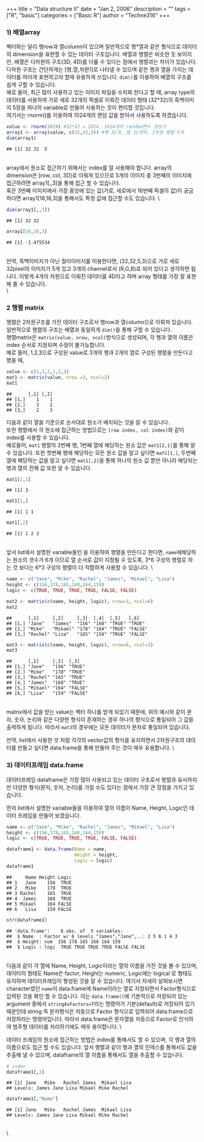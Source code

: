 +++
title = "Data structure II"
date = "Jan 2, 2006"
description = ""
tags = ["R", "basic"]
categories = ["Basic R"]
author = "Techne316"
+++


### 1) 배열array
벡터와는 달리 행row과 열column이 있으며 일반적으로 행\*열과 같은 형식으로 데이터의 dimension을 표현할 수 있는 데이터 구조입니다. 배열과 행렬은 비슷한 듯 보이지만, 배열은 다차원의 구조(3D, 4D)를 다룰 수 있다는 점에서 행렬과는 차이가 있습니다. 
\
다차원 구조는 간단하게는 [행,열,차원1]로 나타낼 수 있으며 같은 행과 열을 가지는 데이터를 여러개 표현하고자 할때 유용하게 쓰입니다. `dim()`를 이용하여 배열의 구조를 쉽게 구할 수 있습니다. 
\
예로 들어, 최근 많이 사용하고 있는 이미지 파일을 수치화 한다고 할 때, array type의 데이터를 사용하여 가로 세로 32개의 픽셀로 이뤄진 데이터 형태  (32*32)의 흑백이미지 5장을 하나의 variable로 만들어 사용하는 것이 편리할 것입니다.
\
여기서는 rnorm()를 이용하여 1024개의 랜덤 값을 받아서 사용하도록 하겠습니다. 

```r
value <- rnorm(1024) #32*32 = 1024, 1024개의 random변수 생성기
array1 <- array(value, c(32,32,5)) #행 32개, 열 32개의, 2차원 행렬 5개
dim(array1)
```

```
## [1] 32 32  5
```
\
array에서 원소로 접근하기 위해서는 index를 잘 사용해야 합니다. 
array의 dimension은 [row, col, 3D]로 이뤄져 있으므로 5개의 이미지 중 3번째의 이미지에 접근하려면 array1[,,3]을 통해 접근 할 수 있습니다. 
\
혹은 3번째 이미지에서 가장 중앙에 있는 값(가로, 세로에서 16번째 픽셀의 값)이 궁금하다면 array1[16,16,3]을 통해서도 특정 값에 접근할 수도 있습니다.
\

```r
dim(array1[,,3]) 
```

```
## [1] 32 32
```

```r
array1[16,16,3]
```

```
## [1] -1.475534
```
\
만약, 흑백이미지가 아닌 컬러이미지를 이용한다면, (32,32,5,3)으로 가로 세로 32pixel의 이미지가 5개 있고 3개의 channel로서 (R,G,B)로 되어 있다고 생각하면 됩니다. 이렇게 4개의 차원으로 이뤄진 데이터를 4D라고 하며 array 형태를 가장 잘 표현해 줄 수 있습니다. 
\
\


### 2 행렬 matrix
행렬은 2차원구조를 가진 데이터 구조로서 행row과 열column으로 이뤄져 있습니다. 일반적으로 행렬의 구조는 배열과 동일하게 `dim()`을 통해 구할 수 있습니다.
\
행렬matrix은 `matrix(value, nrow, ncol)`방식으로 생성되며, 각 행과 열의 이름은 index 순서로 지정되며 수정이 불가능합니다.
\
예로 들어,  1,2,3으로 구성된 value로 3개의 행과 2개의 열로 구성된 행렬을 만든다고 했을 때,

```r
value <- c(1,3,2,1,2,3)
mat1 <- matrix(value, nrow =3, ncol=2)
mat1
```

```
##      [,1] [,2]
## [1,]    1    1
## [2,]    3    2
## [3,]    2    3
```
다음과 같이 열을 기준으로 순서대로 원소가 배치되는 것을 알 수 있습니다.
\
또한 행렬에서 각 원소에 접근하는 방법으로는 `[row index, col index]`와 같이 index를 사용할 수 있습니다. \
예로들어, `mat1` 행렬의 2번째 행, 1번째 열에 해당하는 원소 값은 `mat1[2,1]`를 통해 알 수 있습니다. 또한 첫번째 행에 해당하는 모든 원소 값을 알고 싶다면 `mat1[1,]`, 두번째 열에 해당하는 값을 알고 싶다면 `mat1[,2]`을 통해 하나의 원소 값 뿐만 아니라 해당되는 행과 열의 전체 값 또한 알 수 있습니다.

```r
mat1[2,1]
```

```
## [1] 3
```

```r
mat1[1,]
```

```
## [1] 1 1
```

```r
mat1[,2]
```

```
## [1] 1 2 3
```
\
앞서 list에서 설명한 variable들인 을 이용하여 행렬을 만든다고 한다면, `name`에해당하는 원소의 갯수가 6개 이므로 열 순서로 값이 지정될 수 있도록, 3\*6 구성의 행렬로 하는 것 보다는 6\*3 구성의 행렬이 더 적합하게 사용할 수 있습니다.
\

```r
name <- c("Jane", "Mike", "Rachel", "James", "Mikael", "Lisa")
height <- c(156,178,165,168,164,159)
logic <- c(TRUE, TRUE, TRUE, TRUE, FALSE, FALSE)

mat2 <- matrix(c(name, height, logic), nrow=3, ncol=6)
mat2
```

```
##      [,1]     [,2]     [,3]  [,4]  [,5]   [,6]   
## [1,] "Jane"   "James"  "156" "168" "TRUE" "TRUE" 
## [2,] "Mike"   "Mikael" "178" "164" "TRUE" "FALSE"
## [3,] "Rachel" "Lisa"   "165" "159" "TRUE" "FALSE"
```

```r
mat3 <- matrix(c(name, height, logic), nrow=6, ncol=3)
mat3
```

```
##      [,1]     [,2]  [,3]   
## [1,] "Jane"   "156" "TRUE" 
## [2,] "Mike"   "178" "TRUE" 
## [3,] "Rachel" "165" "TRUE" 
## [4,] "James"  "168" "TRUE" 
## [5,] "Mikael" "164" "FALSE"
## [6,] "Lisa"   "159" "FALSE"
```

\
matrix에서 값을 받는 value는 벡터 하나를 받게 되있기 때문에, 위의 예시와 같이 문자, 숫자, 논리와 같은 다양한 형식이 존재하는 경우 하나의 형식으로 통일되어 그 값을 출력하게 됩니다. 따라서 `mat3`의 경우에는 모든 데이터가 문자로 통일되어 있습니다. 

만약, list에서 사용한 것 처럼 각각의 vector값의 형식을 유지하면서 2차원구조의 데이터를 만들고 싶다면 data.frame을 통해 만들어 주는 것이 매우 유용합니다.
\

### 3) 데이터프레임 data.frame
데이터프레임 dataframe은 가장 많이 사용되고 있는 데이터 구조로서 행렬과 유사하지만 다양한 형식(문자, 숫자, 논리)를 가질 수도 있다는 점에서 가장 큰 장점을 가지고 있습니다. 

먼저 list에서 설명한 variable들을 이용하여 열의 이름이 Name, Height, Logic인 데이터 프레임을 만들어 보겠습니다.

```r
name <- c("Jane", "Mike", "Rachel", "James", "Mikael", "Lisa")
height <- c(156,178,165,168,164,159)
logic <- c(TRUE, TRUE, TRUE, TRUE, FALSE, FALSE)

dataframe1 <- data.frame(Name = name,
                         Height = height,
                         Logic = logic)
dataframe1
```

```
##     Name Height Logic
## 1   Jane    156  TRUE
## 2   Mike    178  TRUE
## 3 Rachel    165  TRUE
## 4  James    168  TRUE
## 5 Mikael    164 FALSE
## 6   Lisa    159 FALSE
```

```r
str(dataframe1)
```

```
## 'data.frame':	6 obs. of  3 variables:
##  $ Name  : Factor w/ 6 levels "James","Jane",..: 2 5 6 1 4 3
##  $ Height: num  156 178 165 168 164 159
##  $ Logic : logi  TRUE TRUE TRUE TRUE FALSE FALSE
```
\
다음과 같이 각 열에 Name, Height, Logic이라는 열의 이름을 가진 것을 볼 수 있으며, 데이터의 형태도 Name은 factor, Height는 numeric, Logic에는 logical 로 형태도 유지하며 데이터프레임이 형성된 것을 알 수 있습니다. 여기서 자세히 살펴보시면 character였던 `name`이 data.frame에 Name이라는 열로 지정되면서 Factor형식으로 입력된 것을 확인 할 수 있습니다. 이는 `data.frame()`에 기본적으로 저장되어 있는 argument 중에서  `stringAsFactors=T`라는 명령어가 기본(default)로 저장되어 있기 때문인데 string 즉 문자형식은 자동으로 Factor 형식으로 입력되어 data.frame으로 저장하라는 명령어입니다. 따라서 data.frame은 문자열을 자동으로 Factor로 인식하여 범주형 데이터를 처리하기에도 매우 용이합니다.
\

데이터 프레임의 원소에 접근하는 방법은 index를 통해서도 할 수 있으며, 각 행과 열의 이름으로도 접근 할 수도 있습니다. 앞서 행렬과 같이 행과 열의 인덱스를 통해서도 값을 추출해 낼 수 있으며, dataframe의 열 이름을 통해서도 열을 추출할 수 있습니다.


```r
# index 
dataframe1[,1]
```

```
## [1] Jane   Mike   Rachel James  Mikael Lisa  
## Levels: James Jane Lisa Mikael Mike Rachel
```

```r
dataframe1[,"Name"]
```

```
## [1] Jane   Mike   Rachel James  Mikael Lisa  
## Levels: James Jane Lisa Mikael Mike Rachel
```

\
\